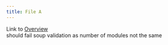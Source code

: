 ```yaml
---
title: File A
---
```

Link to [Overview](../overview)  
should fail soup validation as number of modules not the same
